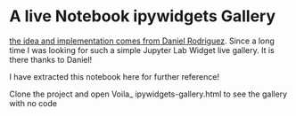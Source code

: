 # A live Notebook ipywidgets Gallery

[the idea and implementation comes from Daniel Rodriguez](https://github.com/danielfrg/jupyter-flex.git). Since a long time I was looking for such a simple Jupyter Lab Widget live gallery. It is there thanks to Daniel!

I have extracted this notebook here for further reference!

Clone the project and open Voila_ ipywidgets-gallery.html to see the gallery with no code
